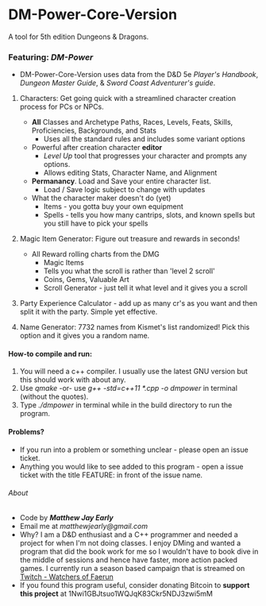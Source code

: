 # DM-Power-Core-Version
A tool for 5th edition Dungeons & Dragons.
### Featuring: *DM-Power*  
* DM-Power-Core-Version uses data from the D&D 5e _Player's Handbook_, _Dungeon Master Guide_, & _Sword Coast Adventurer's guide_.

1. Characters: Get going quick with a streamlined character creation process for PCs or NPCs.
    * **All** Classes and Archetype Paths, Races, Levels, Feats, Skills, Proficiencies, Backgrounds, and Stats
        * Uses all the standard rules and includes some variant options
    * Powerful after creation character **editor**
        * _Level Up_ tool that progresses your character and prompts any options.
        * Allows editing Stats, Character Name, and Alignment
    * **Permanancy**. Load and Save your entire character list. 
        * Load / Save logic subject to change with updates
    * What the character maker doesn't do (yet)
        * Items - you gotta buy your own equipment
        * Spells - tells you how many cantrips, slots, and known spells but you still have to pick your spells
        
2. Magic Item Generator: Figure out treasure and rewards in seconds!
    * All Reward rolling charts from the DMG
        * Magic Items
        * Tells you what the scroll is rather than 'level 2 scroll'
        * Coins, Gems, Valuable Art
        * Scroll Generator - just tell it what level and it gives you a scroll
        
3. Party Experience Calculator - add up as many cr's as you want and then split it with the party. Simple yet effective.

4. Name Generator: 7732 names from Kismet's list randomized! Pick this option and it gives you a random name.


#### How-to compile and run:

1. You will need a c++ compiler. I usually use the latest GNU version but this should work with about any.
2. Use _qmake_ -or- use _g++ -std=c++11 *.cpp -o dmpower_ in terminal (without the quotes).
3. Type _./dmpower_ in terminal while in the build directory to run the program.

#### Problems?

* If you run into a problem or something unclear - please open an issue ticket.
* Anything you would like to see added to this program - open a issue ticket with the title FEATURE: in front of the issue name. 

###### About
* Code by 
**_Matthew Jay Early_** 
* Email me at 
_matthewjearly@gmail.com_
* Why? I am a D&D enthusiast and a C++ programmer and needed a project for when I'm not doing classes. I enjoy DMing and wanted a program that did the book work for me so I wouldn't have to book dive in the middle of sessions and hence have faster, more action packed games. I currently run a season based campaign that is streamed on [Twitch - Watchers of Faerun](https://twitch.tv/watchersoffaerun)
* If you found this program useful, consider donating Bitcoin to **support this project** at 1Nwi1GBJtsuo1WQJqK83Ckr5NDJ3zwi5mM
